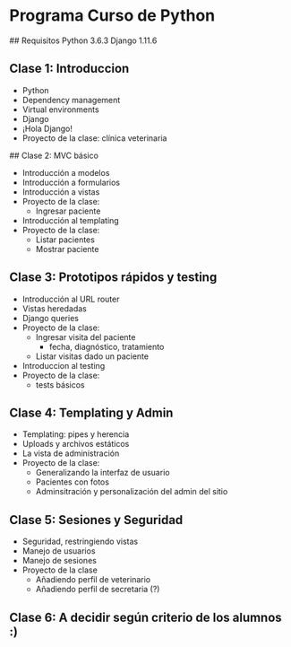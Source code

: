 # Programa Curso de Python

## Requisitos
Python 3.6.3
Django 1.11.6

## Clase 1: Introduccion
* Python
* Dependency management
* Virtual environments
* Django
* ¡Hola Django!
* Proyecto de la clase: clínica veterinaria


## Clase 2: MVC básico
* Introducción a modelos
* Introducción a formularios
* Introducción a vistas
* Proyecto de la clase:
    * Ingresar paciente
* Introducción al templating
* Proyecto de la clase:
    * Listar pacientes
    * Mostrar paciente


## Clase 3: Prototipos rápidos y testing
* Introducción al URL router
* Vistas heredadas
* Django queries
* Proyecto de la clase:
    * Ingresar visita del paciente
        * fecha, diagnóstico, tratamiento
    * Listar visitas dado un paciente
* Introduccion al testing
* Proyecto de la clase:
    * tests básicos


## Clase 4: Templating y Admin
* Templating: pipes y herencia
* Uploads y archivos estáticos
* La vista de administración
* Proyecto de la clase:
    * Generalizando la interfaz de usuario
    * Pacientes con fotos
    * Adminsitración y personalización del admin del sitio


## Clase 5: Sesiones y Seguridad
* Seguridad, restringiendo vistas
* Manejo de usuarios
* Manejo de sesiones
* Proyecto de la clase
    * Añadiendo perfil de veterinario
    * Añadiendo perfil de secretaria (?)

## Clase 6: A decidir según criterio de los alumnos :)
